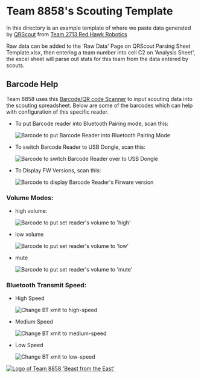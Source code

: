 # Team 8858's Scouting Template
In this directory is an example template of where we paste data generated by [QRScout](http://frc2713.github.io/QRScout) from [Team 2713 Red Hawk Robotics](https://www.thebluealliance.com/team/2713)

Raw data can be added to the 'Raw Data' Page on QRScout Parsing Sheet Template.xlsx, then entering a team number into cell C2 on 'Analysis Sheet', the excel sheet will parse out stats for this team from the data entered by scouts.

## Barcode Help
Team 8858 uses this [Barcode/QR code Scanner](https://www.amazon.com/dp/B0855MQ9Y6?ref=ppx_yo2ov_dt_b_fed_asin_title) to input scouting data into the scouting spreadsheet. Below are some of the barcodes which can help with configuration of this specific reader.

- To put Barcode reader into Bluetooth Pairing mode, scan this:

    ![Barcode to put Barcode Reader into Bluetooth Pairing Mode](https://github.com/Jeremy-Chaney/8858_FRC_code/images/config_barcodes/bluetooth_pairing.png)

- To switch Barcode Reader to USB Dongle, scan this:

    ![Barcode to switch Barcode Reader over to USB Dongle](https://github.com/Jeremy-Chaney/8858_FRC_code/images/config_barcodes/usb_dongle.png)

- To Display FW Versions, scan this:

    ![Barcode to display Barcode Reader's Firware version](https://github.com/Jeremy-Chaney/8858_FRC_code/images/config_barcodes/disp_fw_ver.png)

### Volume Modes:
  - high volume:

    ![Barcode to put set reader's volume to 'high'](https://github.com/Jeremy-Chaney/8858_FRC_code/images/config_barcodes/high_volume.png)
  - low volume

    ![Barcode to put set reader's volume to 'low'](https://github.com/Jeremy-Chaney/8858_FRC_code/images/config_barcodes/low_volume.png)
  - mute

    ![Barcode to put set reader's volume to 'mute'](https://github.com/Jeremy-Chaney/8858_FRC_code/images/config_barcodes/mute.png)

### Bluetooth Transmit Speed:
  - High Speed

    ![Change BT xmit to high-speed](https://github.com/Jeremy-Chaney/8858_FRC_code/images/config_barcodes/high_speed.png)
  - Medium Speed

    ![Change BT xmit to medium-speed](https://github.com/Jeremy-Chaney/8858_FRC_code/images/config_barcodes/med_speed.png)
  - Low Speed

    ![Change BT xmit to low-speed](https://github.com/Jeremy-Chaney/8858_FRC_code/images/config_barcodes/low_speed.png)

[![Logo of Team 8858 'Beast from the East'](https://github.com/Jeremy-Chaney/8858_FRC_code/images/8858_logo.png)](https://www.thebluealliance.com/team/8858)